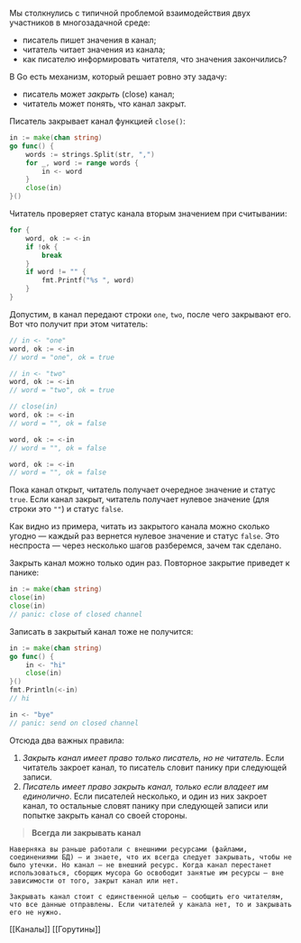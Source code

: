 Мы столкнулись с типичной проблемой взаимодействия двух участников в многозадачной среде:

-   писатель пишет значения в канал;
-   читатель читает значения из канала;
-   как писателю информировать читателя, что значения закончились?

В Go есть механизм, который решает ровно эту задачу:

-   писатель может _закрыть_ (close) канал;
-   читатель может понять, что канал закрыт.

Писатель закрывает канал функцией `close()`:

```go
in := make(chan string)
go func() {
    words := strings.Split(str, ",")
    for _, word := range words {
        in <- word
    }
    close(in)
}()
```

Читатель проверяет статус канала вторым значением при считывании:

```go
for {
    word, ok := <-in
    if !ok {
        break
    }
    if word != "" {
        fmt.Printf("%s ", word)
    }
}
```

Допустим, в канал передают строки `one`, `two`, после чего закрывают его. Вот что получит при этом читатель:

```go
// in <- "one"
word, ok := <-in
// word = "one", ok = true

// in <- "two"
word, ok := <-in
// word = "two", ok = true

// close(in)
word, ok := <-in
// word = "", ok = false

word, ok := <-in
// word = "", ok = false

word, ok := <-in
// word = "", ok = false
```

Пока канал открыт, читатель получает очередное значение и статус `true`. Если канал закрыт, читатель получает нулевое значение (для строки это `""`) и статус `false`.

Как видно из примера, читать из закрытого канала можно сколько угодно — каждый раз вернется нулевое значение и статус `false`. Это неспроста — через несколько шагов разберемся, зачем так сделано.

Закрыть канал можно только один раз. Повторное закрытие приведет к панике:

```go
in := make(chan string)
close(in)
close(in)
// panic: close of closed channel
```

Записать в закрытый канал тоже не получится:

```go
in := make(chan string)
go func() {
    in <- "hi"
    close(in)
}()
fmt.Println(<-in)
// hi

in <- "bye"
// panic: send on closed channel
```

Отсюда два важных правила:

1.  _Закрыть канал имеет право только писатель, но не читатель_. Если читатель закроет канал, то писатель словит панику при следующей записи.
2.  _Писатель имеет право закрыть канал, только если владеет им единолично_. Если писателей несколько, и один из них закроет канал, то остальные словят панику при следующей записи или попытке закрыть канал со своей стороны.

>**Всегда ли закрывать канал**
>
	Наверняка вы раньше работали с внешними ресурсами (файлами, соединениями БД) — и знаете, что их всегда следует закрывать, чтобы не было утечки. Но канал — не внешний ресурс. Когда канал перестанет использоваться, сборщик мусора Go освободит занятые им ресурсы — вне зависимости от того, закрыт канал или нет.
>
	Закрывать канал стоит с единственной целью — сообщить его читателям, что все данные отправлены. Если читателей у канала нет, то и закрывать его не нужно.

[[Каналы]] [[Горутины]] 